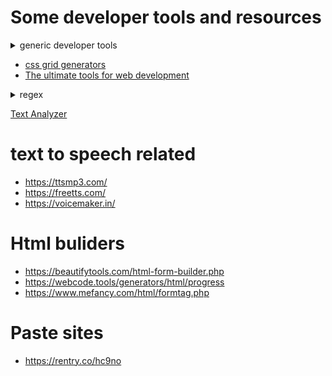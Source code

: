 # Some developer tools and resources

<details><summary>generic developer tools</summary>
- https://extendsclass.com/
</details>

- [css grid generators](https://cssgrid-generator.netlify.app/)
- [The ultimate tools for web development](https://webcode.tools/)

<details><summary>regex</summary>
<p>
- https://regexr.com/ </br>
- https://www.regexpal.com/ </br>
- https://regex101.com/ </br>
</p>
</details>

[Text Analyzer](https://www.online-utility.org/text/analyzer.jsp)


# text to speech related

 - https://ttsmp3.com/
 - https://freetts.com/
 - https://voicemaker.in/

# Html buliders
- https://beautifytools.com/html-form-builder.php
- https://webcode.tools/generators/html/progress
- https://www.mefancy.com/html/formtag.php

# Paste sites
- https://rentry.co/hc9no

